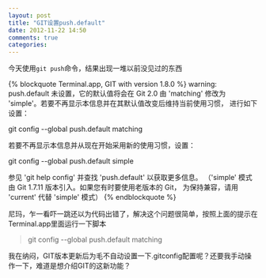 ```yaml
---
layout: post
title: "GIT设置push.default"
date: 2012-11-22 14:50
comments: true
categories: 
---
```


今天使用<code>git push</code>命令，结果出现一堆以前没见过的东西

{% blockquote Terminal.app, GIT with version 1.8.0 %}
warning: push.default 未设置，它的默认值将会在 Git 2.0 由 'matching'
修改为 'simple'。若要不再显示本信息并在其默认值改变后维持当前使用习惯，
进行如下设置：

  git config --global push.default matching

若要不再显示本信息并从现在开始采用新的使用习惯，设置：

  git config --global push.default simple

参见 'git help config' 并查找 'push.default' 以获取更多信息。
（'simple' 模式由 Git 1.7.11 版本引入。如果您有时要使用老版本的 Git，
为保持兼容，请用 'current' 代替 'simple' 模式）
{% endblockquote %}

尼玛，乍一看吓一跳还以为代码出错了，解决这个问题很简单，按照上面的提示在Terminal.app里面运行一下脚本

> git config --global push.default matching

我在纳闷，GIT版本更新后为毛不自动设置一下.gitconfig配置呢？还要我手动操作一下，难道是想介绍GIT的这新功能？